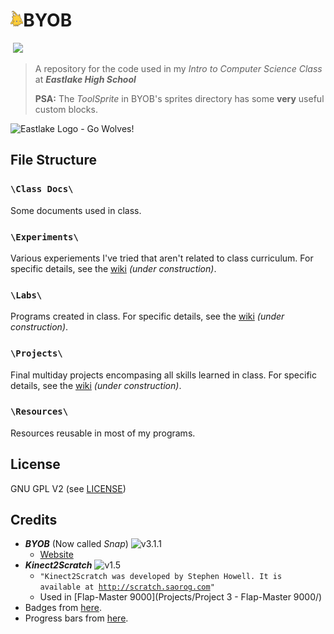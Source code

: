 # <img src="https://raw.githubusercontent.com/timtim17/BYOB/master/Class%20Docs/Alonso.gif" height="25" />BYOB&nbsp;
<!-- Random Javascript Cause Lazy. -->
<script>
	var img = document.createElement('img'),
	    x = new Date().getMonth();
	switch(x){
		case 8:
			x = 1;
			break;
		case 9:
			x = 2;
			break;
		case 10:
			x = 3;
			break;
		case 11:
			x = 3.5;
			break;
		case 0:
			x = 4;
			break;
		default:
			x = 450;
			break;
	}
	img.src = "http://progressed.io/bar/" + Math.round((x/4.5) * 100) +"?title=class+progress";
	document.appendChild(img);
</script>
<!-- Easter Egg Unlock -->
&nbsp;![](http://img.shields.io/badge/year-freshman-red.svg?style=flat-square)

> A repository for the code used in my _Intro to Computer Science Class_ at **_Eastlake High School_**
>
> **PSA:** The _ToolSprite_ in BYOB's sprites directory has some **very** useful custom blocks.

<img alt="Eastlake Logo - Go Wolves!" title="Eastlake Logo - Go Wolves!" src="http://www.lwsd.org/school/EHS/SiteCollectionImages/Eastlake%20Wolf%20Logo%20Converted.jpg" width="200" height="200" />

File Structure
--------------

### `\Class Docs\`
Some documents used in class.

### `\Experiments\`
Various experiements I've tried that aren't related to class curriculum. For specific details, see the [wiki](# "Wiki") _(under construction)_.

### `\Labs\`
Programs created in class. For specific details, see the [wiki](# "Wiki") _(under construction)_.

### `\Projects\`
Final multiday projects encompasing all skills learned in class. For specific details, see the [wiki](# "Wiki") _(under construction)_.

### `\Resources\`
Resources reusable in most of my programs.

License
-------

GNU GPL V2 (see [LICENSE](LICENSE))

Credits
-------

- **_BYOB_** (Now called _Snap_) ![v3.1.1](http://img.shields.io/badge/version-3.1.1-blue.svg?style=flat-square)
	- [Website](http://snap.berkeley.edu/)
- **_Kinect2Scratch_** ![v1.5](http://img.shields.io/badge/version-1.5-blue.svg?style=flat-square)
	- `"Kinect2Scratch was developed by Stephen Howell. It is available at `[`http://scratch.saorog.com`](http://scratch.saorog.com)`"`
	- Used in [Flap-Master 9000](Projects/Project 3 - Flap-Master 9000/)
- Badges from [here](http://shields.io/).
- Progress bars from [here](https://github.com/fehmicansaglam/progressed.io).
